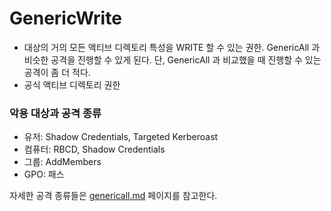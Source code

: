 # GenericWrite

* 대상의 거의 모든 액티브 디렉토리 특성을 WRITE 할 수 있는 권한. GenericAll 과 비슷한 공격을 진행할 수 있게 된다. 단, GenericAll 과 비교했을 때 진행할 수 있는 공격이 좀 더 적다.
* 공식 액티브 디렉토리 권한

### 악용 대상과 공격 종류&#x20;

* 유저: Shadow Credentials, Targeted Kerberoast
* 컴퓨터: RBCD, Shadow Credentials
* 그룹: AddMembers
* GPO: 패스

자세한 공격 종류들은 [genericall.md](genericall.md "mention") 페이지를 참고한다.&#x20;

